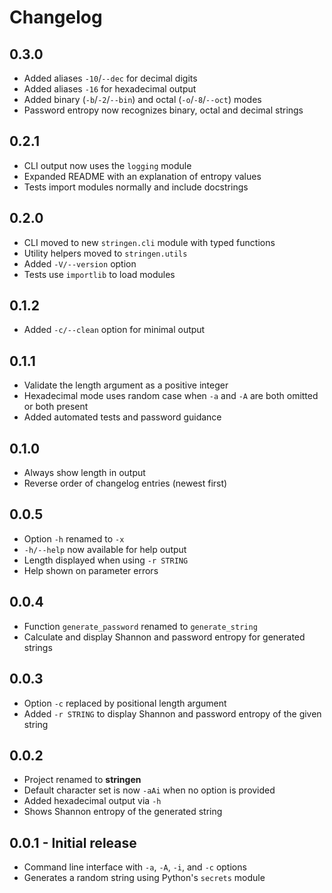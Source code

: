 # Changelog
## 0.3.0
- Added aliases `-10`/`--dec` for decimal digits
- Added aliases `-16` for hexadecimal output
- Added binary (`-b`/`-2`/`--bin`) and octal (`-o`/`-8`/`--oct`) modes
- Password entropy now recognizes binary, octal and decimal strings
## 0.2.1
- CLI output now uses the ``logging`` module
- Expanded README with an explanation of entropy values
- Tests import modules normally and include docstrings

## 0.2.0
- CLI moved to new ``stringen.cli`` module with typed functions
- Utility helpers moved to ``stringen.utils``
- Added ``-V/--version`` option
- Tests use ``importlib`` to load modules

## 0.1.2
- Added `-c/--clean` option for minimal output

## 0.1.1
- Validate the length argument as a positive integer
- Hexadecimal mode uses random case when `-a` and `-A` are both omitted or both present
- Added automated tests and password guidance

## 0.1.0
- Always show length in output
- Reverse order of changelog entries (newest first)

## 0.0.5
- Option `-h` renamed to `-x`
- `-h/--help` now available for help output
- Length displayed when using `-r STRING`
- Help shown on parameter errors

## 0.0.4
- Function `generate_password` renamed to `generate_string`
- Calculate and display Shannon and password entropy for generated strings

## 0.0.3
- Option `-c` replaced by positional length argument
- Added `-r STRING` to display Shannon and password entropy of the given string

## 0.0.2
- Project renamed to **stringen**
- Default character set is now `-aAi` when no option is provided
- Added hexadecimal output via `-h`
- Shows Shannon entropy of the generated string

## 0.0.1 - Initial release
- Command line interface with `-a`, `-A`, `-i`, and `-c` options
- Generates a random string using Python's `secrets` module
